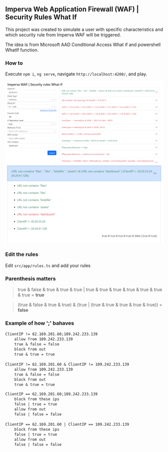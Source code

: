 ## Imperva Web Application Firewall (WAF) | Security Rules What If

This project was created to simulate a user with specific characteristics and which security rule from Imperva WAF will be triggered.

The idea is from Microsoft AAD Conditional Access What if and powershell WhatIf function.

### How to

Execute `npm i`, `ng serve`, navigate `http://localhost:4200/`, and play.

![Two containers of whatif and results](https://raw.githubusercontent.com/akeske/Imperva-WAF-WhatIf/main/images/image1..png)
![Results per rule](https://raw.githubusercontent.com/akeske/Imperva-WAF-WhatIf/main/images/image2.png)

### Edit the rules

Edit `src/app/rules.ts` and add your rules

### Parenthesis matters

> true & false & true & true & true | true & true & true & true & true & true & true = **true**

> (true & false & true & true) & (true | (true & true & true & true & true)) = **false**

### Example of how ';' bahaves

```plaintext
ClientIP != 62.169.201.60;109.242.233.139
    allow from 109.242.233.139
    true & false = false
    block from out
    true & true = true

ClientIP != 62.169.201.60 & ClientIP != 109.242.233.139
    allow from 109.242.233.139
    true & false = false
    block from out
    true & true = true
```

```plaintext
ClientIP == 62.169.201.60;109.242.233.139
    block from these ips
    false | true = true
    allow from out
    false | false = false

ClientIP == 62.169.201.60 | ClientIP == 109.242.233.139
    block from these ips
    false | true = true
    allow from out
    false | false = false
```
